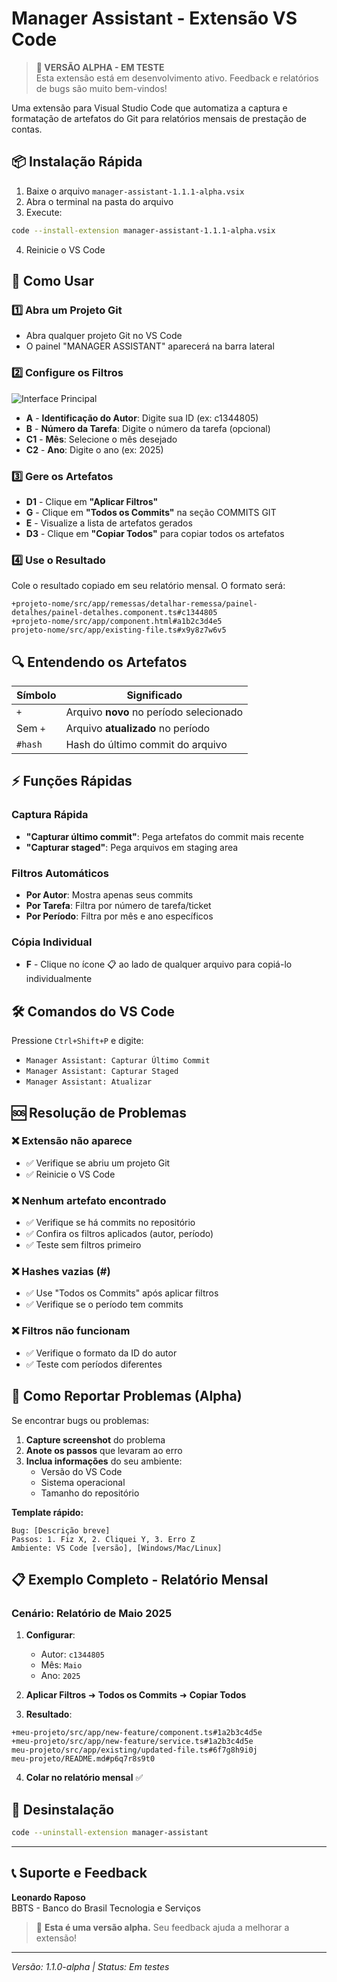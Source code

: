 # Manager Assistant - Extensão VS Code

> **🧪 VERSÃO ALPHA - EM TESTE**  
> Esta extensão está em desenvolvimento ativo. Feedback e relatórios de bugs são muito bem-vindos!

Uma extensão para Visual Studio Code que automatiza a captura e formatação de artefatos do Git para relatórios mensais de prestação de contas.

## 📦 Instalação Rápida

1. Baixe o arquivo `manager-assistant-1.1.1-alpha.vsix`
2. Abra o terminal na pasta do arquivo
3. Execute:
```bash
code --install-extension manager-assistant-1.1.1-alpha.vsix
```
4. Reinicie o VS Code

## 🚀 Como Usar

### 1️⃣ Abra um Projeto Git
- Abra qualquer projeto Git no VS Code
- O painel "MANAGER ASSISTANT" aparecerá na barra lateral

### 2️⃣ Configure os Filtros

![Interface Principal](images/interface-principal-legendas.png)

- **A** - **Identificação do Autor**: Digite sua ID (ex: c1344805)
- **B** - **Número da Tarefa**: Digite o número da tarefa (opcional)
- **C1** - **Mês**: Selecione o mês desejado
- **C2** - **Ano**: Digite o ano (ex: 2025)

### 3️⃣ Gere os Artefatos

- **D1** - Clique em **"Aplicar Filtros"**
- **G** - Clique em **"Todos os Commits"** na seção COMMITS GIT
- **E** - Visualize a lista de artefatos gerados
- **D3** - Clique em **"Copiar Todos"** para copiar todos os artefatos

### 4️⃣ Use o Resultado

Cole o resultado copiado em seu relatório mensal. O formato será:

```
+projeto-nome/src/app/remessas/detalhar-remessa/painel-detalhes/painel-detalhes.component.ts#c1344805
+projeto-nome/src/app/component.html#a1b2c3d4e5
projeto-nome/src/app/existing-file.ts#x9y8z7w6v5
```

## 🔍 Entendendo os Artefatos

| Símbolo | Significado |
|---------|-------------|
| `+` | Arquivo **novo** no período selecionado |
| Sem `+` | Arquivo **atualizado** no período |
| `#hash` | Hash do último commit do arquivo |

## ⚡ Funções Rápidas

### Captura Rápida
- **"Capturar último commit"**: Pega artefatos do commit mais recente
- **"Capturar staged"**: Pega arquivos em staging area

### Filtros Automáticos
- **Por Autor**: Mostra apenas seus commits
- **Por Tarefa**: Filtra por número de tarefa/ticket
- **Por Período**: Filtra por mês e ano específicos

### Cópia Individual
- **F** - Clique no ícone 📋 ao lado de qualquer arquivo para copiá-lo individualmente

## 🛠️ Comandos do VS Code

Pressione `Ctrl+Shift+P` e digite:

- `Manager Assistant: Capturar Último Commit`
- `Manager Assistant: Capturar Staged`
- `Manager Assistant: Atualizar`

## 🆘 Resolução de Problemas

### ❌ Extensão não aparece
- ✅ Verifique se abriu um projeto Git
- ✅ Reinicie o VS Code

### ❌ Nenhum artefato encontrado
- ✅ Verifique se há commits no repositório
- ✅ Confira os filtros aplicados (autor, período)
- ✅ Teste sem filtros primeiro

### ❌ Hashes vazias (#)
- ✅ Use "Todos os Commits" após aplicar filtros
- ✅ Verifique se o período tem commits

### ❌ Filtros não funcionam
- ✅ Verifique o formato da ID do autor
- ✅ Teste com períodos diferentes

## 🧪 Como Reportar Problemas (Alpha)

Se encontrar bugs ou problemas:

1. **Capture screenshot** do problema
2. **Anote os passos** que levaram ao erro
3. **Inclua informações** do seu ambiente:
   - Versão do VS Code
   - Sistema operacional
   - Tamanho do repositório

**Template rápido:**
```
Bug: [Descrição breve]
Passos: 1. Fiz X, 2. Cliquei Y, 3. Erro Z
Ambiente: VS Code [versão], [Windows/Mac/Linux]
```

## 📋 Exemplo Completo - Relatório Mensal

### Cenário: Relatório de Maio 2025

1. **Configurar**:
   - Autor: `c1344805`
   - Mês: `Maio`
   - Ano: `2025`

2. **Aplicar Filtros** ➜ **Todos os Commits** ➜ **Copiar Todos**

3. **Resultado**:
```
+meu-projeto/src/app/new-feature/component.ts#1a2b3c4d5e
+meu-projeto/src/app/new-feature/service.ts#1a2b3c4d5e
meu-projeto/src/app/existing/updated-file.ts#6f7g8h9i0j
meu-projeto/README.md#p6q7r8s9t0
```

4. **Colar no relatório mensal** ✅

## 🔧 Desinstalação

```bash
code --uninstall-extension manager-assistant
```

---

## 📞 Suporte e Feedback

**Leonardo Raposo**  
BBTS - Banco do Brasil Tecnologia e Serviços

> 🧪 **Esta é uma versão alpha.** Seu feedback ajuda a melhorar a extensão!

---

*Versão: 1.1.0-alpha | Status: Em testes*